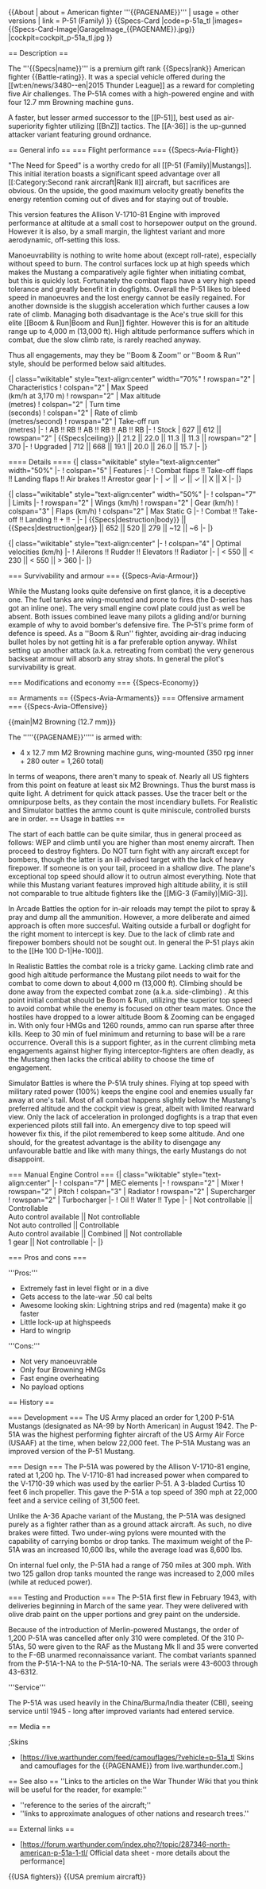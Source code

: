 {{About
| about = American fighter '''{{PAGENAME}}'''
| usage = other versions
| link = P-51 (Family)
}}
{{Specs-Card
|code=p-51a_tl
|images={{Specs-Card-Image|GarageImage_{{PAGENAME}}.jpg}}
|cockpit=cockpit_p-51a_tl.jpg
}}

== Description ==
<!-- ''In the description, the first part should be about the history of and the creation and combat usage of the aircraft, as well as its key features. In the second part, tell the reader about the aircraft in the game. Insert a screenshot of the vehicle, so that if the novice player does not remember the vehicle by name, he will immediately understand what kind of vehicle the article is talking about.'' -->
The '''{{Specs|name}}''' is a premium gift rank {{Specs|rank}} American fighter {{Battle-rating}}. It was a special vehicle offered during the [[wt:en/news/3480--en|2015 Thunder League]] as a reward for completing five Air challenges. The P-51A comes with a high-powered engine and with four 12.7 mm Browning machine guns.

A faster, but lesser armed successor to the [[P-51]], best used as air-superiority fighter utilizing [[BnZ]] tactics. The [[A-36]] is the up-gunned attacker variant featuring ground ordnance.

== General info ==
=== Flight performance ===
{{Specs-Avia-Flight}}
<!-- ''Describe how the aircraft behaves in the air. Speed, manoeuvrability, acceleration and allowable loads - these are the most important characteristics of the vehicle.'' -->
"The Need for Speed" is a worthy credo for all [[P-51 (Family)|Mustangs]]. This initial iteration boasts a significant speed advantage over all [[:Category:Second rank aircraft|Rank II]] aircraft, but sacrifices are obvious. On the upside, the good maximum velocity greatly benefits the energy retention coming out of dives and for staying out of trouble.

This version features the Allison V-1710-81 Engine with improved performance at altitude at a small cost to horsepower output on the ground. However it is also, by a small margin, the lightest variant and more aerodynamic, off-setting this loss.

Manoeuvrability is nothing to write home about (except roll-rate), especially without speed to burn. The control surfaces lock up at high speeds which makes the Mustang a comparatively agile fighter when initiating combat, but this is quickly lost. Fortunately the combat flaps have a very high speed tolerance and greatly benefit it in dogfights. Overall the P-51 likes to bleed speed in manoeuvres and the lost energy cannot be easily regained. For another downside is the sluggish acceleration which further causes a low rate of climb. Managing both disadvantage is the Ace's true skill for this elite [[Boom & Run|Boom and Run]] fighter. However this is for an altitude range up to 4,000 m (13,000 ft). High altitude performance suffers which in combat, due the slow climb rate, is rarely reached anyway.

Thus all engagements, may they be ''Boom & Zoom'' or ''Boom & Run'' style, should be performed below said altitudes.

{| class="wikitable" style="text-align:center" width="70%"
! rowspan="2" | Characteristics
! colspan="2" | Max Speed<br>(km/h at 3,170 m)
! rowspan="2" | Max altitude<br>(metres)
! colspan="2" | Turn time<br>(seconds)
! colspan="2" | Rate of climb<br>(metres/second)
! rowspan="2" | Take-off run<br>(metres)
|-
! AB !! RB !! AB !! RB !! AB !! RB
|-
! Stock
| 627 || 612 || rowspan="2" | {{Specs|ceiling}} || 21.2 || 22.0 || 11.3 || 11.3 || rowspan="2" | 370
|-
! Upgraded
| 712 || 668 || 19.1 || 20.0 || 26.0 || 15.7
|-
|}

==== Details ====
{| class="wikitable" style="text-align:center" width="50%"
|-
! colspan="5" | Features
|-
! Combat flaps !! Take-off flaps !! Landing flaps !! Air brakes !! Arrestor gear
|-
| ✓ || ✓ || ✓ || X || X     <!-- ✓ -->
|-
|}

{| class="wikitable" style="text-align:center" width="50%"
|-
! colspan="7" | Limits
|-
! rowspan="2" | Wings (km/h)
! rowspan="2" | Gear (km/h)
! colspan="3" | Flaps (km/h)
! colspan="2" | Max Static G
|-
! Combat !! Take-off !! Landing !! + !! -
|-
| {{Specs|destruction|body}} || {{Specs|destruction|gear}} || 652 || 520 || 279 || ~12 || ~6
|-
|}

{| class="wikitable" style="text-align:center"
|-
! colspan="4" | Optimal velocities (km/h)
|-
! Ailerons !! Rudder !! Elevators !! Radiator
|-
| < 550 || < 230 || < 550 || > 360
|-
|}

=== Survivability and armour ===
{{Specs-Avia-Armour}}
<!-- ''Examine the survivability of the aircraft. Note how vulnerable the structure is and how secure the pilot is, whether the fuel tanks are armoured, etc. Describe the armour, if there is any, and also mention the vulnerability of other critical aircraft systems.'' -->
While the Mustang looks quite defensive on first glance, it is a deceptive one. The fuel tanks are wing-mounted and prone to fires (the D-series has got an inline one). The very small engine cowl plate could just as well be absent. Both issues combined leave many pilots a gliding and/or burning example of why to avoid bomber's defensive fire. The P-51's prime form of defence is speed. As a ''Boom & Run'' fighter, avoiding air-drag inducing bullet holes by not getting hit is a far preferable option anyway. Whilst setting up another attack (a.k.a. retreating from combat) the very generous backseat armour will absorb any stray shots. In general the pilot's survivability is great.

=== Modifications and economy ===
{{Specs-Economy}}

== Armaments ==
{{Specs-Avia-Armaments}}
=== Offensive armament ===
{{Specs-Avia-Offensive}}
<!-- ''Describe the offensive armament of the aircraft, if any. Describe how effective the cannons and machine guns are in a battle, and also what belts or drums are better to use. If there is no offensive weaponry, delete this subsection.'' -->
{{main|M2 Browning (12.7 mm)}}

The '''''{{PAGENAME}}''''' is armed with:

* 4 x 12.7 mm M2 Browning machine guns, wing-mounted (350 rpg inner + 280 outer = 1,260 total)

In terms of weapons, there aren't many to speak of. Nearly all US fighters from this point on feature at least six M2 Brownings. Thus the burst mass is quite light. A detriment for quick attack passes. Use the tracer belt or the omnipurpose belts, as they contain the most incendiary bullets. For Realistic and Simulator battles the ammo count is quite miniscule, controlled bursts are in order.
== Usage in battles ==
<!-- ''Describe the tactics of playing in the aircraft, the features of using aircraft in a team and advice on tactics. Refrain from creating a "guide" - do not impose a single point of view, but instead, give the reader food for thought. Examine the most dangerous enemies and give recommendations on fighting them. If necessary, note the specifics of the game in different modes (AB, RB, SB).'' -->

The start of each battle can be quite similar, thus in general proceed as follows: WEP and climb until you are higher than most enemy aircraft. Then proceed to destroy fighters. Do NOT turn fight with any aircraft except for bombers, though the latter is an ill-advised target with the lack of heavy firepower. If someone is on your tail, proceed in a shallow dive. The plane<nowiki>'</nowiki>s exceptional top speed should allow it to outrun almost everything. Note that while this Mustang variant features improved high altitude ability, it is still not comparable to true altitude fighters like the [[MiG-3 (Family)|MiG-3]].

In Arcade Battles the option for in-air reloads may tempt the pilot to spray & pray and dump all the ammunition. However, a more deliberate and aimed approach is often more succesful. Waiting outside a furball or dogfight for the right moment to intercept is key. Due to the lack of climb rate and firepower bombers should not be sought out. In general the P-51 plays akin to the [[He 100 D-1|He-100]].

In Realistic Battles the combat role is a tricky game. Lacking climb rate and good high altitude performance the Mustang pilot needs to wait for the combat to come down to about 4,000 m (13,000 ft). Climbing should be done away from the expected combat zone (a.k.a. side-climbing) <!--and at 20° with or 14° without WEP; NEEDS CHECKING-->. At this point initial combat should be Boom & Run, utilizing the superior top speed to avoid combat while the enemy is focused on other team mates. Once the hostiles have dropped to a lower altitude Boom & Zooming can be engaged in. With only four HMGs and 1260 rounds, ammo can run sparse after three kills. Keep to 30 min of fuel minimum and returning to base will be a rare occurrence. Overall this is a support fighter, as in the current climbing meta engagements against higher flying interceptor-fighters are often deadly, as the Mustang then lacks the critical ability to choose the time of engagement.

Simulator Battles is where the P-51A truly shines. Flying at top speed with military rated power (100%) keeps the engine cool and enemies usually far away at one<nowiki>'</nowiki>s tail. Most of all combat happens slightly below the Mustang's preferred altitude and the cockpit view is great, albeit with limited rearward view. Only the lack of acceleration in prolonged dogfights is a trap that even experienced pilots still fall into. An emergency dive to top speed will however fix this, if the pilot remembered to keep some altitude. And one should, for the greatest advantage is the ability to disengage any unfavourable battle and like with many things, the early Mustangs do not disappoint.

=== Manual Engine Control ===
{| class="wikitable" style="text-align:center"
|-
! colspan="7" | MEC elements
|-
! rowspan="2" | Mixer
! rowspan="2" | Pitch
! colspan="3" | Radiator
! rowspan="2" | Supercharger
! rowspan="2" | Turbocharger
|-
! Oil !! Water !! Type
|-
| Not controllable || Controllable<br>Auto control available || Not controllable<br>Not auto controlled || Controllable<br>Auto control available || Combined || Not controllable<br>1 gear || Not controllable
|-
|}

=== Pros and cons ===
<!-- ''Summarise and briefly evaluate the vehicle in terms of its characteristics and combat effectiveness. Mark its pros and cons in the bulleted list. Try not to use more than 6 points for each of the characteristics. Avoid using categorical definitions such as "bad", "good" and the like - use substitutions with softer forms such as "inadequate" and "effective".'' -->

'''Pros:'''

* Extremely fast in level flight or in a dive
* Gets access to the late-war .50 cal belts
* Awesome looking skin: Lightning strips and red (magenta) make it go faster
* Little lock-up at highspeeds
* Hard to wingrip

'''Cons:'''

* Not very manoeuvrable
* Only four Browning HMGs
* Fast engine overheating
* No payload options

== History ==
<!-- ''Describe the history of the creation and combat usage of the aircraft in more detail than in the introduction. If the historical reference turns out to be too long, take it to a separate article, taking a link to the article about the vehicle and adding a block "/History" (example: <nowiki>https://wiki.warthunder.com/(Vehicle-name)/History</nowiki>) and add a link to it here using the <code>main</code> template. Be sure to reference text and sources by using <code><nowiki><ref></ref></nowiki></code>, as well as adding them at the end of the article with <code><nowiki><references /></nowiki></code>. This section may also include the vehicle's dev blog entry (if applicable) and the in-game encyclopedia description (under <code><nowiki>=== In-game description ===</nowiki></code>, also if applicable).'' -->

=== Development ===
The US Army placed an order for 1,200 P-51A Mustangs (designated as NA-99 by North American) in August 1942. The P-51A was the highest performing fighter aircraft of the US Army Air Force (USAAF) at the time, when below 22,000 feet. The P-51A Mustang was an improved version of the P-51 Mustang.

=== Design ===
The P-51A was powered by the Allison V-1710-81 engine, rated at 1,200 hp. The V-1710-81 had increased power when compared to the V-1710-39 which was used by the earlier P-51. A 3-bladed Curtiss 10 feet 6 inch propeller. This gave the P-51A a top speed of 390 mph at 22,000 feet and a service ceiling of 31,500 feet.

Unlike the A-36 Apache variant of the Mustang, the P-51A was designed purely as a fighter rather than as a ground attack aircraft. As such, no dive brakes were fitted. Two under-wing pylons were mounted with the capability of carrying bombs or drop tanks. The maximum weight of the P-51A was an increased 10,600 lbs, while the average load was 8,600 lbs.

On internal fuel only, the P-51A had a range of 750 miles at 300 mph. With two 125 gallon drop tanks mounted the range was increased to 2,000 miles (while at reduced power).

=== Testing and Production ===
The P-51A first flew in February 1943, with deliveries beginning in March of the same year. They were delivered with olive drab paint on the upper portions and grey paint on the underside.

Because of the introduction of Merlin-powered Mustangs, the order of 1,200 P-51A was cancelled after only 310 were completed. Of the 310 P-51As, 50 were given to the RAF as the Mustang Mk II and 35 were converted to the F-6B unarmed reconnaissance variant. The combat variants spanned from the P-51A-1-NA to the P-51A-10-NA. The serials were 43-6003 through 43-6312.

'''Service'''

The P-51A was used heavily in the China/Burma/India theater (CBI), seeing service until 1945 - long after improved variants had entered service.

== Media ==
<!-- ''Excellent additions to the article would be video guides, screenshots from the game, and photos.'' -->

;Skins
* [https://live.warthunder.com/feed/camouflages/?vehicle=p-51a_tl Skins and camouflages for the {{PAGENAME}} from live.warthunder.com.]

== See also ==
''Links to the articles on the War Thunder Wiki that you think will be useful for the reader, for example:''
* ''reference to the series of the aircraft;''
* ''links to approximate analogues of other nations and research trees.''

== External links ==
<!--''Paste links to sources and external resources, such as:''

* ''topic on the official game forum;''
* ''other literature.''-->

* [https://forum.warthunder.com/index.php?/topic/287346-north-american-p-51a-1-tl/ Official data sheet - more details about the performance]

{{USA fighters}}
{{USA premium aircraft}}